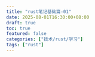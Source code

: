 ```yaml
---
title: "rust笔记基础篇-01"
date: 2025-08-01T16:30:00+08:00
draft: true
toc: true
featured: false
categories: ["技术/rust/学习"]
tags: ["rust"]
---
```


